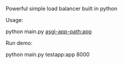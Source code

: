 Powerful simple load balancer built in python

Usage:

python main.py <asgi-app-path:app> <port>

Run demo:

python main.py testapp:app 8000

